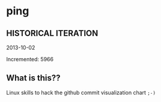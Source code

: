 # ping

## HISTORICAL ITERATION
2013-10-02

Incremented: 5966

## What is this?? 
Linux skills to hack the github commit visualization chart `;-)`
